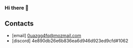 ### Hi there 👋

## Contacts
- [email] 0uazgg4fq@mozmail.com
- [discord] 4e890db26e6b836ea6d946d923ed9cfd#1062
